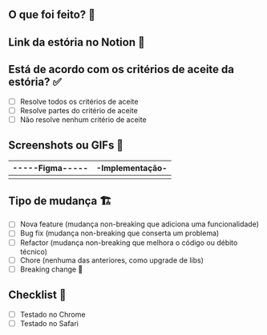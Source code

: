 ## O que foi feito? 📝

<!-- explicação do que foi feito -->

## Link da estória no Notion 🔗

<!-- cole o link do notion -->

## Está de acordo com os critérios de aceite da estória? ✅

- [ ] Resolve todos os critérios de aceite
- [ ] Resolve partes do critério de aceite
- [ ] Não resolve nenhum critério de aceite

## Screenshots ou GIFs 📸

<!-- dica: use o KAP ou tire um print com cmd + shift + 5 -->

| -----Figma----- | -Implementação- |
| :-------------: | :-------------: |
| <!----aqui----> | <!----aqui----> |

## Tipo de mudança 🏗

- [ ] Nova feature (mudança non-breaking que adiciona uma funcionalidade)
- [ ] Bug fix (mudança non-breaking que conserta um problema)
- [ ] Refactor (mudança non-breaking que melhora o código ou débito técnico)
- [ ] Chore (nenhuma das anteriores, como upgrade de libs)
- [ ] Breaking change 🚨

## Checklist 🧐

- [ ] Testado no Chrome
- [ ] Testado no Safari
